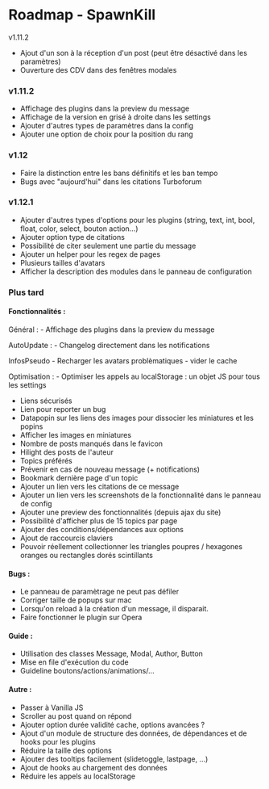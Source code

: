 Roadmap - SpawnKill
=====================

v1.11.2
- Ajout d'un son à la réception d'un post (peut être désactivé dans les paramètres)
- Ouverture des CDV dans des fenêtres modales

### v1.11.2
- Affichage des plugins dans la preview du message
- Affichage de la version en grisé à droite dans les settings
- Ajouter d'autres types de paramètres dans la config
- Ajouter une option de choix pour la position du rang

### v1.12
- Faire la distinction entre les bans définitifs et les ban tempo
- Bugs avec "aujourd'hui" dans les citations Turboforum

### v1.12.1
- Ajouter d'autres types d'options pour les plugins (string, text, int, bool, float, color, select, bouton action...)
- Ajouter option type de citations
- Possibilité de citer seulement une partie du message
- Ajouter un helper pour les regex de pages
- Plusieurs tailles d'avatars
- Afficher la description des modules dans le panneau de configuration

### Plus tard
#### Fonctionnalités :
Général :
	- Affichage des plugins dans la preview du message

AutoUpdate :
	- Changelog directement dans les notifications

InfosPseudo
	- Recharger les avatars problèmatiques
	- vider le cache

Optimisation :
	- Optimiser les appels au localStorage : un objet JS pour tous les settings

- Liens sécurisés
- Lien pour reporter un bug
- Datapopin sur les liens des images pour dissocier les miniatures et les popins
- Afficher les images en miniatures
- Nombre de posts manqués dans le favicon
- Hilight des posts de l'auteur
- Topics préférés
- Prévenir en cas de nouveau message (+ notifications)
- Bookmark dernière page d'un topic
- Ajouter un lien vers les citations de ce message
- Ajouter un lien vers les screenshots de la fonctionnalité dans le panneau de config
- Ajouter une preview des fonctionnalités (depuis ajax du site)
- Possibilité d'afficher plus de 15 topics par page
- Ajouter des conditions/dépendances aux options
- Ajout de raccourcis claviers
- Pouvoir réellement collectionner les triangles poupres / hexagones oranges ou rectangles dorés scintillants

#### Bugs :
- Le panneau de paramètrage ne peut pas défiler
- Corriger taille de popups sur mac
- Lorsqu'on reload à la création d'un message, il disparait.
- Faire fonctionner le plugin sur Opera

#### Guide :
- Utilisation des classes Message, Modal, Author, Button
- Mise en file d'exécution du code
- Guideline boutons/actions/animations/...

#### Autre :
- Passer à Vanilla JS
- Scroller au post quand on répond
- Ajouter option durée validité cache, options avancées ?
- Ajout d'un module de structure des données, de dépendances et de hooks pour les plugins
- Réduire la taille des options
- Ajouter des tooltips facilement (slidetoggle, lastpage, ...)
- Ajout de hooks au chargement des données
- Réduire les appels au localStorage
